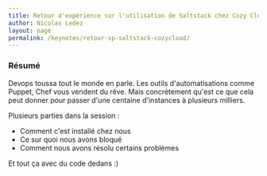 ```yaml
---
title: Retour d'expérience sur l'utilisation de Saltstack chez Cozy Cloud
author: Nicolas Ledez
layout: page
permalink: /keynotes/retour-xp-saltstack-cozycloud/
---
```

### Résumé

Devops toussa tout le monde en parle. Les outils d'automatisations comme Puppet, Chef vous vendent du rêve. Mais concrètement qu'est ce que cela peut donner pour passer d'une centaine d'instances à plusieurs milliers.

Plusieurs parties dans la session :
- Comment c'est installé chez nous
- Ce sur quoi nous avons bloqué
- Comment nous avons résolu certains problèmes

Et tout ça avec du code dedans :)